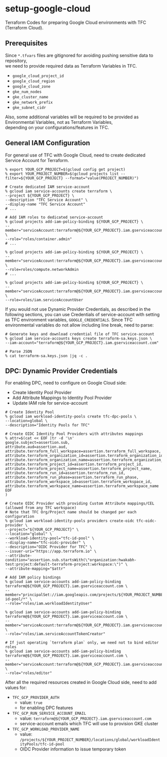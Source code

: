 # setup-google-cloud
Terraform Codes for preparing Google Cloud environments with TFC (Terraform Cloud).

## Prerequisites
Since `*.tfvars` files are gitignored for avoiding pushing sensitive data to repository, \
we need to provide required data as Terraform Variables in TFC.
- `google_cloud_project_id`
- `google_cloud_region`
- `google_cloud_zone`
- `gke_num_nodes`
- `gke_cluster_name`
- `gke_network_prefix`
- `gke_subnet_cidr`

Also, some additional variables will be required to be provided as Environmental Variables, not as Terraform Variables, \
depending on your configurations/features in TFC.


## General IAM Configuration
For general use of TFC with Google Cloud, need to create dedicated Service Account for Terraform.

```shell
% export YOUR_GCP_PROJECT=$(gcloud config get project)
% export YOUR_PROJECT_NUMBER=$(gcloud projects list --filter=${YOUR_GCP_PROJECT} --format="value(PROJECT_NUMBER)")

# Create dedicated IAM service-account
% gcloud iam service-accounts create terraform \
--project ${YOUR_GCP_PROJECT} \
--description "TFC Service Account" \
--display-name "TFC Service Account"
# ...

# Add IAM roles to dedicated service-account
% gcloud projects add-iam-policy-binding ${YOUR_GCP_PROJECT} \
--member="serviceAccount:terraform@${YOUR_GCP_PROJECT}.iam.gserviceaccount.com" \
--role="roles/container.admin"
# ...

% gcloud projects add-iam-policy-binding ${YOUR_GCP_PROJECT} \
--member="serviceAccount:terraform@${YOUR_GCP_PROJECT}.iam.gserviceaccount.com" \
--role=roles/compute.networkAdmin
# ...

% gcloud projects add-iam-policy-binding ${YOUR_GCP_PROJECT} \
--member="serviceAccount:terraform@${YOUR_GCP_PROJECT}.iam.gserviceaccount.com" \
--role=roles/iam.serviceAccountUser
```

If you would not use Dynamic Provider Credentials, as described in the following sections, you can use Credentials of service-account with setting as TFC environment variables, `GOOGLE_CREDENTIALS`.
Since TFC environmental variables do not allow including line break, need to parse:

```shell
# Generate keys and download credential file of TFC service-account
% gcloud iam service-accounts keys create terraform-sa.keys.json \
--iam-account="terraform@${YOUR_GCP_PROJECT}.iam.gserviceaccount.com"

# Parse JSON
% cat terraform-sa.keys.json |jq -c .
```


## DPC: Dynamic Provider Credentials
For enabling DPC, need to configure on Google Cloud side:
- Create Identity Pool Provider
- Add Attribute Mappings to Identity Pool Provider
- Update IAM role for service-account

```shell
# Create Identity Pool
% gcloud iam workload-identity-pools create tfc-dpc-pools \
--location=global \
--description="Identity Pools for TFC"

# Create OIDC Identity Pool Providers with attributes mappings
% attr=$(cat << EOF |tr -d '\n'
google.subject=assertion.sub,
attribute.aud=assertion.aud,
attribute.terraform_full_workspace=assertion.terraform_full_workspace,
attribute.terraform_organization_id=assertion.terraform_organization_id,
attribute.terraform_organization_name=assertion.terraform_organization_name,
attribute.terraform_project_id=assertion.terraform_project_id,
attribute.terraform_project_name=assertion.terraform_project_name,
attribute.terraform_run_id=assertion.terraform_run_id,
attribute.terraform_run_phase=assertion.terraform_run_phase,
attribute.terraform_workspace_id=assertion.terraform_workspace_id,
attribute.terraform_workspace_name=assertion.terraform_workspace_name
EOF
)

# Create OIDC Provider with providing Custom Attribute mappings/CEL (allowed from any TFC workspace)
# Note that TFC Org/Project name should be changed per each configuration
% gcloud iam workload-identity-pools providers create-oidc tfc-oidc-provider \
--project="${YOUR_GCP_PROJECT}" \
--location="global" \
--workload-identity-pool="tfc-id-pool" \
--display-name="tfc-oidc-provider" \
--description="OIDC Provider for TFC" \
--issuer-uri="https://app.terraform.io" \
--attribute-condition="assertion.sub.startsWith(\"organization:hwakabh-test:project:default-terraform-project:workspace:\")" \
--attribute-mapping="$attr"

# Add IAM policy bindings
% gcloud iam service-accounts add-iam-policy-binding terraform@${YOUR_GCP_PROJECT}.iam.gserviceaccount.com \
--member="principalSet://iam.googleapis.com/projects/${YOUR_PROJECT_NUMBER}/locations/global/workloadIdentityPools/tfc-id-pool/*" \
--role="roles/iam.workloadIdentityUser"

% gcloud iam service-accounts add-iam-policy-binding terraform@${YOUR_GCP_PROJECT}.iam.gserviceaccount.com \
--member="serviceAccount:terraform@${YOUR_GCP_PROJECT}.iam.gserviceaccount.com" \
--role="roles/iam.serviceAccountTokenCreator"

# If just operating `terraform plan` only, we need not to bind editor roles
% gcloud iam service-accounts add-iam-policy-binding terraform@${YOUR_GCP_PROJECT}.iam.gserviceaccount.com \
--member="serviceAccount:terraform@${YOUR_GCP_PROJECT}.iam.gserviceaccount.com" \
--role="roles/editor"
```

After all the required resources created in Google Cloud side, need to add values for:
- `TFC_GCP_PROVIDER_AUTH`
  - value: `true`
  - for enabling DPC features
- `TFC_GCP_RUN_SERVICE_ACCOUNT_EMAIL`
  - value: `terraform@${YOUR_GCP_PROJECT}.iam.gserviceaccount.com`
  - service-account emails which TFC will use to provision GKE cluster
- `TFC_GCP_WORKLOAD_PROVIDER_NAME`
  - value: `/projects/${YOUR_PROJECT_NUMBER}/locations/global/workloadIdentityPools/tfc-id-pool`
  - OIDC Provider information to issue temporary token
